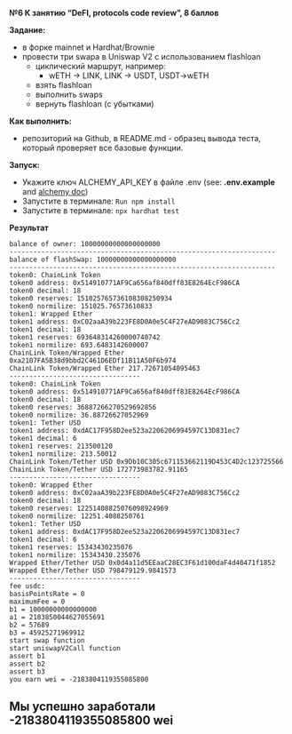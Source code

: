 **№6  К занятию “DeFI, protocols code review”, 8 баллов**

**Задание:**

- в форке mainnet и Hardhat/Brownie
- провести три swapа в Uniswap V2 с использованием flashloan
    - циклический маршрут, например:
        - wETH -> LINK, LINK -> USDT, USDT->wETH
    - взять flashloan
    - выполнить swaps
    - вернуть flashloan (с убытками)

**Как выполнить:**

- репозиторий на Github, в README.md - образец вывода теста, который проверяет все базовые функции.

**Запуск:**
- Укажите ключ ALCHEMY_API_KEY в файле .env (see: **.env.example** and [alchemy doc](https://docs.alchemy.com/docs/alchemy-quickstart-guide))
- Запустите в терминале: `Run npm install`
- Запустите в терминале: `npx hardhat test`


**Результат**
```aidl
balance of owner: 10000000000000000000
-------------------------------------------------------------------
balance of flashSwap: 10000000000000000000
-------------------------------------------------------------------
token0: ChainLink Token
token0 address: 0x514910771AF9Ca656af840dff83E8264EcF986CA
token0 decimal: 18
token0 reserves: 151025765736108308250934
token0 normilize: 151025.76573610833
token1: Wrapped Ether
token1 address: 0xC02aaA39b223FE8D0A0e5C4F27eAD9083C756Cc2
token1 decimal: 18
token1 reserves: 693648314260000740742
token1 normilize: 693.6483142600007
ChainLink Token/Wrapped Ether 0xa2107FA5B38d9bbd2C461D6EDf11B11A50F6b974
ChainLink Token/Wrapped Ether 217.72671054095463
---------------------------------
token0: ChainLink Token
token0 address: 0x514910771AF9Ca656af840dff83E8264EcF986CA
token0 decimal: 18
token0 reserves: 36887266270529692856
token0 normilize: 36.88726627052969
token1: Tether USD
token1 address: 0xdAC17F958D2ee523a2206206994597C13D831ec7
token1 decimal: 6
token1 reserves: 213500120
token1 normilize: 213.50012
ChainLink Token/Tether USD 0x9Db10C305c671153662119D453C4D2c123725566
ChainLink Token/Tether USD 172773983782.91165
---------------------------------
token0: Wrapped Ether
token0 address: 0xC02aaA39b223FE8D0A0e5C4F27eAD9083C756Cc2
token0 decimal: 18
token0 reserves: 12251408825076098924969
token0 normilize: 12251.4088250761
token1: Tether USD
token1 address: 0xdAC17F958D2ee523a2206206994597C13D831ec7
token1 decimal: 6
token1 reserves: 15343430235076
token1 normilize: 15343430.235076
Wrapped Ether/Tether USD 0x0d4a11d5EEaaC28EC3F61d100daF4d40471f1852
Wrapped Ether/Tether USD 798479129.9841573
---------------------------------
fee usdc: 
basisPointsRate = 0
maximumFee = 0
b1 = 10000000000000000
a1 = 2183850044627055691
b2 = 57689
b3 = 45925271969912
start swap function
start uniswapV2Call function
assert b1
assert b2
assert b3
you earn wei = -2183804119355085800
```
## Мы успешно заработали -2183804119355085800 wei